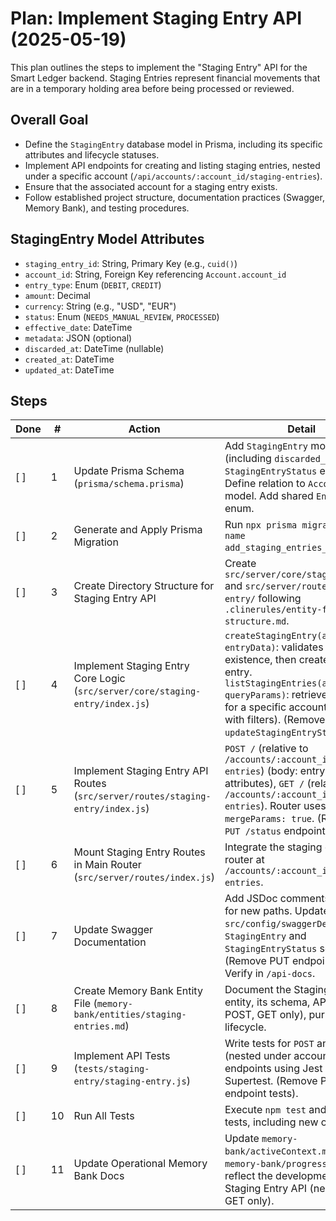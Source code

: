 # Plan: Implement Staging Entry API (2025-05-19)

This plan outlines the steps to implement the "Staging Entry" API for the Smart Ledger backend. Staging Entries represent financial movements that are in a temporary holding area before being processed or reviewed.

## Overall Goal
- Define the `StagingEntry` database model in Prisma, including its specific attributes and lifecycle statuses.
- Implement API endpoints for creating and listing staging entries, nested under a specific account (`/api/accounts/:account_id/staging-entries`).
- Ensure that the associated account for a staging entry exists.
- Follow established project structure, documentation practices (Swagger, Memory Bank), and testing procedures.

## StagingEntry Model Attributes
- `staging_entry_id`: String, Primary Key (e.g., `cuid()`)
- `account_id`: String, Foreign Key referencing `Account.account_id`
- `entry_type`: Enum (`DEBIT`, `CREDIT`)
- `amount`: Decimal
- `currency`: String (e.g., "USD", "EUR")
- `status`: Enum (`NEEDS_MANUAL_REVIEW`, `PROCESSED`)
- `effective_date`: DateTime
- `metadata`: JSON (optional)
- `discarded_at`: DateTime (nullable)
- `created_at`: DateTime
- `updated_at`: DateTime

## Steps

| Done | # | Action                                                                      | Detail                                                                                                                                                                                                                               |
|------|---|-----------------------------------------------------------------------------|--------------------------------------------------------------------------------------------------------------------------------------------------------------------------------------------------------------------------------------|
| [ ]  | 1 | Update Prisma Schema (`prisma/schema.prisma`)                               | Add `StagingEntry` model (including `discarded_at`) and `StagingEntryStatus` enum. Define relation to `Account` model. Add shared `EntryType` enum.                                                                           |
| [ ]  | 2 | Generate and Apply Prisma Migration                                         | Run `npx prisma migrate dev --name add_staging_entries_table`.                                                                                                                                                                     |
| [ ]  | 3 | Create Directory Structure for Staging Entry API                            | Create `src/server/core/staging-entry/` and `src/server/routes/staging-entry/` following `.clinerules/entity-folder-structure.md`.                                                                                                 |
| [ ]  | 4 | Implement Staging Entry Core Logic (`src/server/core/staging-entry/index.js`) | `createStagingEntry(account_id, entryData)`: validates account existence, then creates the entry. `listStagingEntries(account_id, queryParams)`: retrieves entries for a specific account (possibly with filters). (Removed `updateStagingEntryStatus`). |
| [ ]  | 5 | Implement Staging Entry API Routes (`src/server/routes/staging-entry/index.js`) | `POST /` (relative to `/accounts/:account_id/staging-entries`) (body: entry attributes), `GET /` (relative to `/accounts/:account_id/staging-entries`). Router uses `mergeParams: true`. (Removed `PUT /status` endpoint).         |
| [ ]  | 6 | Mount Staging Entry Routes in Main Router (`src/server/routes/index.js`)      | Integrate the staging entry router at `/accounts/:account_id/staging-entries`.                                                                                                                                                       |
| [ ]  | 7 | Update Swagger Documentation                                                | Add JSDoc comments to routes for new paths. Update `src/config/swaggerDef.js` with `StagingEntry` and `StagingEntryStatus` schemas. (Remove PUT endpoint docs). Verify in `/api-docs`.                                            |
| [ ]  | 8 | Create Memory Bank Entity File (`memory-bank/entities/staging-entries.md`)  | Document the StagingEntry entity, its schema, API (nested POST, GET only), purpose, and lifecycle.                                                                                                                                   |
| [ ]  | 9 | Implement API Tests (`tests/staging-entry/staging-entry.js`)                | Write tests for `POST` and `GET` (nested under account_id) endpoints using Jest and Supertest. (Remove PUT endpoint tests).                                                                                                      |
| [ ]  | 10| Run All Tests                                                               | Execute `npm test` and ensure all tests, including new ones, pass.                                                                                                                                                                 |
| [ ]  | 11| Update Operational Memory Bank Docs                                         | Update `memory-bank/activeContext.md` and `memory-bank/progress.md` to reflect the development of the Staging Entry API (nested POST, GET only).                                                                                     |

<!--
{
  "planName": "Staging Entry API Implementation (Nested Routes)",
  "date": "2025-05-19",
  "steps": [
    {
      "id": 1,
      "action": "Update Prisma Schema",
      "tool": "replace_in_file",
      "args": {
        "path": "prisma/schema.prisma",
        "diff": [
          {
            "search": "enum AccountType {",
            "replace": "enum StagingEntryStatus {\n  NEEDS_MANUAL_REVIEW\n  PROCESSED\n}\n\nmodel StagingEntry {\n  staging_entry_id String               @id @default(cuid())\n  account_id         String\n  entry_type         EntryType // Assuming a shared EntryType enum: DEBIT, CREDIT\n  amount             Decimal\n  currency           String\n  status             StagingEntryStatus   @default(NEEDS_MANUAL_REVIEW)\n  effective_date     DateTime\n  metadata           Json?                @db.JsonB\n  discarded_at       DateTime?\n  created_at         DateTime             @default(now())\n  updated_at         DateTime             @updatedAt\n\n  account            Account              @relation(fields: [account_id], references: [account_id])\n\n  @@index([account_id])\n  @@index([status])\n  @@index([effective_date])\n}\n\nenum EntryType {\n  DEBIT\n  CREDIT\n}\n\nenum AccountType {"
          },
          {
            "search": "  reconRulesAsOne ReconRule[] @relation(\"ReconRuleAccountOne\")\n  reconRulesAsTwo ReconRule[] @relation(\"ReconRuleAccountTwo\")",
            "replace": "  reconRulesAsOne ReconRule[] @relation(\"ReconRuleAccountOne\")\n  reconRulesAsTwo ReconRule[] @relation(\"ReconRuleAccountTwo\")\n  stagingEntries  StagingEntry[]"
          }
        ]
      },
      "success_criteria": "StagingEntry model and StagingEntryStatus enum are defined in schema.prisma. A shared EntryType enum is also added. Account model updated with relation.",
      "status": "pending"
    },
    {
      "id": 2,
      "action": "Generate and Apply Prisma Migration",
      "tool": "execute_command",
      "args": {
        "command": "npx prisma migrate dev --name add_staging_entries_table",
        "requires_approval": true
      },
      "success_criteria": "Migration successfully created and applied. New 'StagingEntry' table exists.",
      "status": "pending"
    },
    {
      "id": 3,
      "action": "Create Directory Structure",
      "tool": "execute_command",
      "args": {
        "command": "mkdir -p src/server/core/staging-entry && mkdir -p src/server/routes/staging-entry",
        "requires_approval": false
      },
      "success_criteria": "Directories for staging-entry core logic and routes exist.",
      "status": "pending"
    },
    {
      "id": 4,
      "action": "Implement Staging Entry Core Logic",
      "tool": "write_to_file",
      "args": {
        "path": "src/server/core/staging-entry/index.js",
        "content": "const prisma = require('../../../services/prisma');\n\nasync function createStagingEntry(account_id, entryData) {\n  const { entry_type, amount, currency, effective_date, metadata, discarded_at } = entryData;\n  if (!entry_type || amount == null || !currency || !effective_date) {\n    throw new Error('Missing required fields in body: entry_type, amount, currency, effective_date.');\n  }\n  const account = await prisma.account.findUnique({ where: { account_id } });\n  if (!account) {\n    throw new Error(`Account with ID ${account_id} not found.`);\n  }\n  try {\n    const newEntry = await prisma.stagingEntry.create({\n      data: {\n        account_id,\n        entry_type,\n        amount,\n        currency,\n        effective_date: new Date(effective_date),\n        metadata: metadata || undefined,\n        discarded_at: discarded_at ? new Date(discarded_at) : undefined,\n        // status defaults to NEEDS_MANUAL_REVIEW\n      },\n    });\n    return newEntry;\n  } catch (error) {\n    if (process.env.NODE_ENV !== 'test') {\n      console.error('Error creating staging entry:', error);\n    }\n    throw new Error('Could not create staging entry.');\n  }\n}\n\nasync function listStagingEntries(account_id, queryParams = {}) {\n  const whereClause = { account_id };\n  if (queryParams.status) {\n    whereClause.status = queryParams.status;\n  }\n  try {\n    const entries = await prisma.stagingEntry.findMany({ where: whereClause, include: { account: { select: { account_name: true, merchant_id: true } } } });\n    return entries;\n  } catch (error) {\n    if (process.env.NODE_ENV !== 'test') {\n      console.error('Error listing staging entries:', error);\n    }\n    throw new Error('Could not list staging entries.');\n  }\n}\n\nmodule.exports = {\n  createStagingEntry,\n  listStagingEntries,\n};\n"
      },
      "success_criteria": "Core logic for staging entry creation and listing implemented, accepting account_id as parameter.",
      "status": "pending"
    },
    {
      "id": 5,
      "action": "Implement Staging Entry API Routes",
      "tool": "write_to_file",
      "args": {
        "path": "src/server/routes/staging-entry/index.js",
        "content": "const express = require('express');\nconst stagingEntryCore = require('../../core/staging-entry');\n\nconst router = express.Router({ mergeParams: true }); // Enable mergeParams to access :account_id\n\n/** @swagger \n * tags:\n *   name: StagingEntries\n *   description: Staging Entry management for pre-processing financial movements\n */\n\n/** @swagger\n * /accounts/{account_id}/staging-entries:\n *   post:\n *     summary: Create a new staging entry for a specific account\n *     tags: [StagingEntries]\n *     parameters:\n *       - { name: account_id, in: path, required: true, schema: { type: string }, description: 'ID of the account' }\n *     requestBody:\n *       required: true\n *       content:\n *         application/json:\n *           schema: $ref: '#/components/schemas/StagingEntryInput'\n *     responses:\n *       201: { description: 'Staging entry created', content: { application/json: { schema: $ref: '#/components/schemas/StagingEntry' } } }\n *       400: { description: 'Invalid input' }\n *       500: { description: 'Server error' }\n */\nrouter.post('/', async (req, res) => {\n  try {\n    const { account_id } = req.params;\n    const entry = await stagingEntryCore.createStagingEntry(account_id, req.body);\n    res.status(201).json(entry);\n  } catch (error) {\n    res.status(error.message.includes('not found') || error.message.includes('Missing required fields') ? 400 : 500).json({ error: error.message });\n  }\n});\n\n/** @swagger\n * /accounts/{account_id}/staging-entries:\n *   get:\n *     summary: List all staging entries for a specific account\n *     tags: [StagingEntries]\n *     parameters:\n *       - { name: account_id, in: path, required: true, schema: { type: string }, description: 'ID of the account' }\n *       - { name: status, in: query, schema: { type: string, enum: [NEEDS_MANUAL_REVIEW, PROCESSED] }, required: false }\n *     responses:\n *       200: { description: 'A list of staging entries', content: { application/json: { schema: { type: array, items: { $ref: '#/components/schemas/StagingEntry' } } } } }\n *       500: { description: 'Server error' }\n */\nrouter.get('/', async (req, res) => {\n  try {\n    const { account_id } = req.params;\n    const entries = await stagingEntryCore.listStagingEntries(account_id, req.query);\n    res.status(200).json(entries);\n  } catch (error) {\n    res.status(500).json({ error: error.message });\n  }\n});\n\nmodule.exports = router;\n"
      },
      "success_criteria": "API routes for staging entry POST and GET operations implemented with nested path.",
      "status": "pending"
    },
    {
      "id": 6,
      "action": "Mount Staging Entry Routes",
      "tool": "replace_in_file",
      "args": {
        "path": "src/server/routes/index.js",
        "diff": [
          {
            "search": "const reconRulesRoutes = require('./recon-rules');",
            "replace": "const reconRulesRoutes = require('./recon-rules');\nconst stagingEntryRoutes = require('./staging-entry');"
          },
          {
            "search": "router.use('/recon-rules', reconRulesRoutes);",
            "replace": "router.use('/recon-rules', reconRulesRoutes);\nrouter.use('/accounts/:account_id/staging-entries', stagingEntryRoutes);"
          }
        ]
      },
      "success_criteria": "Staging Entry routes mounted in main router under /accounts/:account_id/staging-entries.",
      "status": "pending"
    },
    {
      "id": 7,
      "action": "Update Swagger Documentation",
      "tool": "replace_in_file",
      "args": {
        "path": "src/config/swaggerDef.js",
        "diff": [
          {
            "search": "         HealthResponse: {",
            "replace": "        StagingEntryStatusEnum: {\n          type: 'string',\n          enum: ['NEEDS_MANUAL_REVIEW', 'PROCESSED'],\n          description: 'Status of a staging entry.'\n        },\n        EntryTypeEnum: {\n          type: 'string',\n          enum: ['DEBIT', 'CREDIT'],\n          description: 'Type of financial entry.'\n        },\n        StagingEntryInput: {\n          type: 'object',\n          required: ['entry_type', 'amount', 'currency', 'effective_date'],\n          properties: {\n            entry_type: { $ref: '#/components/schemas/EntryTypeEnum' },\n            amount: { type: 'number', format: 'decimal', description: 'Monetary amount.' },\n            currency: { type: 'string', description: '3-letter currency code.' },\n            effective_date: { type: 'string', format: 'date-time', description: 'Effective date of the entry.' },\n            metadata: { type: 'object', nullable: true, description: 'Optional JSON metadata.' },\n            discarded_at: { type: 'string', format: 'date-time', nullable: true, description: 'Timestamp if entry is discarded.' }\n          }\n        },\n        StagingEntry: {\n          type: 'object',\n          properties: {\n            staging_entry_id: { type: 'string', description: 'Unique ID of the staging entry.' },\n            account_id: { type: 'string' },\n            entry_type: { $ref: '#/components/schemas/EntryTypeEnum' },\n            amount: { type: 'number', format: 'decimal' },\n            currency: { type: 'string' },\n            status: { $ref: '#/components/schemas/StagingEntryStatusEnum' },\n            effective_date: { type: 'string', format: 'date-time' },\n            metadata: { type: 'object', nullable: true },\n            discarded_at: { type: 'string', format: 'date-time', nullable: true },\n            created_at: { type: 'string', format: 'date-time' },\n            updated_at: { type: 'string', format: 'date-time' }\n          }\n        },\n         HealthResponse: {"
          }
        ]
      },
      "success_criteria": "Swagger definition updated with StagingEntry schemas, reflecting account_id from path.",
      "status": "pending"
    },
    {
      "id": 8,
      "action": "Create Memory Bank Entity File for Staging Entries",
      "tool": "write_to_file",
      "args": {
        "path": "memory-bank/entities/staging-entries.md",
        "content": "# Entity: Staging Entries\n\n**Overview:**\nStaging Entries represent financial movements that are captured in a temporary holding or pre-processing area. They allow for data ingestion, initial validation, and potential manual review before being transformed into final ledger entries or other processed states.\n\n**Prisma Schema Definition (`StagingEntry` model from `prisma/schema.prisma`):**\n```prisma\nenum StagingEntryStatus {\n  NEEDS_MANUAL_REVIEW\n  PROCESSED\n}\n\nmodel StagingEntry {\n  staging_entry_id String               @id @default(cuid())\n  account_id         String\n  entry_type         EntryType\n  amount             Decimal\n  currency           String\n  status             StagingEntryStatus   @default(NEEDS_MANUAL_REVIEW)\n  effective_date     DateTime\n  metadata           Json?                @db.JsonB\n  discarded_at       DateTime?\n  created_at         DateTime             @default(now())\n  updated_at         DateTime             @updatedAt\n\n  account            Account              @relation(fields: [account_id], references: [account_id])\n\n  @@index([account_id])\n  @@index([status])\n  @@index([effective_date])\n}\n\n// Shared enum, also used by StagingEntry\nenum EntryType {\n  DEBIT\n  CREDIT\n}\n```\n\n**API Endpoints:**\n- `POST /api/accounts/:account_id/staging-entries`: Create a new staging entry for the specified account.\n  - Request Body: `{ entry_type, amount, currency, effective_date, metadata?, discarded_at? }`\n- `GET /api/accounts/:account_id/staging-entries`: List staging entries for the specified account. Supports filtering by `status` via query parameters.\n\n**Core Logic (`src/server/core/staging-entry/index.js`):\n- `createStagingEntry(account_id, entryData)`: Creates a new entry for the given account_id.\n- `listStagingEntries(account_id, queryParams)`: Lists entries for the given account_id, allowing for filtering.\n\n**Lifecycle & Purpose:**\n- Staging entries serve as an initial capture point for financial data that may require validation or manual intervention.\n- `NEEDS_MANUAL_REVIEW`: Default state, or set if automated processing encounters issues.\n- `PROCESSED`: Indicates the entry has been handled (e.g., transformed into a final ledger entry, matched, or otherwise actioned). If an entry is effectively discarded as part of processing (e.g. a correction is made elsewhere), `discarded_at` can be set.\n- This entity is distinct from the final `Entry` model that will represent posted ledger movements."
      },
      "success_criteria": "Memory Bank file for Staging Entries updated with new API paths.",
      "status": "pending"
    },
    {
      "id": 9,
      "action": "Implement API Tests for Staging Entries",
      "tool": "write_to_file",
      "args": {
        "path": "tests/staging-entry/staging-entry.js",
        "content": "const request = require('supertest');\nconst app = require('../../src/app');\nconst prisma = require('../../src/services/prisma');\nconst stagingEntryCore = require('../../src/server/core/staging-entry'); // For direct use if needed\n\ndescribe('Staging Entry API Endpoints (Nested under Accounts)', () => {\n  let merchant, account, otherAccount;\n\n  beforeAll(async () => {\n    merchant = await prisma.merchantAccount.upsert({\n      where: { merchant_id: 'staging_nested_m001_jest' },\n      update: {},\n      create: { merchant_id: 'staging_nested_m001_jest', merchant_name: 'Staging Nested Test Merchant' },\n    });\n    account = await prisma.account.create({\n      data: {\n        merchant_id: merchant.merchant_id,\n        account_name: 'Staging Nested Test Account',\n        account_type: 'DEBIT_NORMAL',\n        currency: 'USD',\n      },\n    });\n    otherAccount = await prisma.account.create({\n        data: {\n            merchant_id: merchant.merchant_id,\n            account_name: 'Other Staging Nested Test Account',\n            account_type: 'CREDIT_NORMAL',\n            currency: 'EUR',\n        },\n    });\n  });\n\n  afterEach(async () => {\n    await prisma.stagingEntry.deleteMany({});\n  });\n\n  afterAll(async () => {\n    await prisma.stagingEntry.deleteMany({});\n    await prisma.account.deleteMany({ where: { merchant_id: merchant.merchant_id } });\n    await prisma.merchantAccount.delete({ where: { merchant_id: merchant.merchant_id } });\n    await prisma.$disconnect();\n  });\n\n  describe('POST /api/accounts/:account_id/staging-entries', () => {\n    it('should create a new staging entry successfully', async () => {\n      const entryData = {\n        entry_type: 'DEBIT',\n        amount: 100.50,\n        currency: 'USD',\n        effective_date: new Date().toISOString(),\n        metadata: { source: 'test' }\n      };\n      const response = await request(app).post(`/api/accounts/${account.account_id}/staging-entries`).send(entryData);\n      expect(response.statusCode).toBe(201);\n      expect(response.body).toHaveProperty('staging_entry_id');\n      expect(response.body.account_id).toBe(account.account_id);\n      expect(response.body.status).toBe('NEEDS_MANUAL_REVIEW');\n    });\n    // Add more POST tests: missing fields, invalid entry_type, non-existent account_id in path\n  });\n\n  describe('GET /api/accounts/:account_id/staging-entries', () => {\n    beforeEach(async () => {\n      await stagingEntryCore.createStagingEntry(account.account_id, { entry_type: 'CREDIT', amount: 50, currency: 'USD', effective_date: new Date() });\n      await stagingEntryCore.createStagingEntry(account.account_id, { entry_type: 'DEBIT', amount: 25, currency: 'USD', effective_date: new Date() });\n      await stagingEntryCore.createStagingEntry(otherAccount.account_id, { entry_type: 'DEBIT', amount: 75, currency: 'EUR', effective_date: new Date() });\n    });\n\n    it('should list staging entries only for the specified account_id', async () => {\n      const response = await request(app).get(`/api/accounts/${account.account_id}/staging-entries`);\n      expect(response.statusCode).toBe(200);\n      expect(response.body.length).toBe(2);\n      response.body.forEach(entry => expect(entry.account_id).toBe(account.account_id));\n    });\n    // Add tests for status filtering for the specified account_id\n  });\n});\n"
      },
      "success_criteria": "API tests for Staging Entries (nested POST, GET) created/updated.",
      "status": "pending"
    },
    {
      "id": 10,
      "action": "Run All Tests",
      "tool": "execute_command",
      "args": { "command": "npm test", "requires_approval": false },
      "success_criteria": "All API tests pass.",
      "status": "pending"
    },
    {
      "id": 11,
      "action": "Update Operational Memory Bank Docs",
      "tool": "write_to_file",
      "args": {
        "path": "memory-bank/activeContext.md",
        "content": "# Active Context: Smart Ledger Backend (Node.js) (Staging Entry API Nested)\n\n**Current Focus:**\n- Refinement of the Staging Entry API to be nested under accounts.\n\n**Key Decisions & Outcomes (Staging Entry API Refinement):**\n- **API Endpoints:** Changed to `/api/accounts/:account_id/staging-entries` for POST and GET.\n- **Core Logic:** `createStagingEntry` and `listStagingEntries` in `src/server/core/staging-entry/` updated to accept `account_id` as a direct parameter.\n- **Routing:** Main router and staging entry router updated for nested paths.\n- **Testing:** Tests in `tests/staging-entry/staging-entry.js` updated for new paths.\n\n**Next Steps (High-Level):\n1.  Update `memory-bank/progress.md`.\n2.  Plan & implement final `Entry` and `Transaction` models and APIs.\n3.  Develop the \"recon engine\" logic."
      },
      "success_criteria": "activeContext.md updated. progress.md will be updated after all steps are done.",
      "status": "pending"
    }
  ]
}
-->
